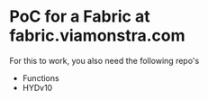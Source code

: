 # PoC for a Fabric at fabric.viamonstra.com
For this to work, you also need the following repo's
- Functions
- HYDv10
